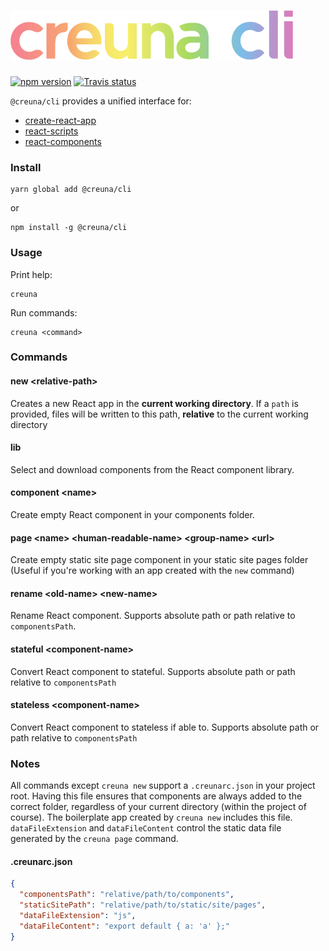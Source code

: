 # ![Creuna CLI](source/creuna.png?raw=true "Creuna CLI")

[![npm version](https://img.shields.io/npm/v/@creuna/cli.svg?style=flat)](https://www.npmjs.com/package/@creuna/cli)
[![Travis status](https://travis-ci.org/Creuna-Oslo/cli.svg?branch=master)](https://travis-ci.org/Creuna-Oslo/cli)

`@creuna/cli` provides a unified interface for:

- [create-react-app](https://github.com/Creuna-Oslo/create-react-app)
- [react-scripts](https://github.com/Creuna-Oslo/react-scripts)
- [react-components](https://github.com/Creuna-Oslo/react-components)

### Install

```
yarn global add @creuna/cli
```

or

```
npm install -g @creuna/cli
```

### Usage

Print help:

```
creuna
```

Run commands:

```
creuna <command>
```

### Commands

#### new \<relative-path>

Creates a new React app in the **current working directory**. If a `path` is provided, files will be written to this path, **relative** to the current working directory

#### lib

Select and download components from the React component library.

#### component \<name>

Create empty React component in your components folder.

#### page \<name> \<human-readable-name> \<group-name> \<url>

Create empty static site page component in your static site pages folder (Useful if you're working with an app created with the `new` command)

#### rename \<old-name> \<new-name>

Rename React component. Supports absolute path or path relative to `componentsPath`.

#### stateful \<component-name>

Convert React component to stateful. Supports absolute path or path relative to `componentsPath`

#### stateless \<component-name>

Convert React component to stateless if able to. Supports absolute path or path relative to `componentsPath`

### Notes

All commands except `creuna new` support a `.creunarc.json` in your project root. Having this file ensures that components are always added to the correct folder, regardless of your current directory (within the project of course). The boilerplate app created by `creuna new` includes this file. `dataFileExtension` and `dataFileContent` control the static data file generated by the `creuna page` command.

#### .creunarc.json

```json
{
  "componentsPath": "relative/path/to/components",
  "staticSitePath": "relative/path/to/static/site/pages",
  "dataFileExtension": "js",
  "dataFileContent": "export default { a: 'a' };"
}
```
